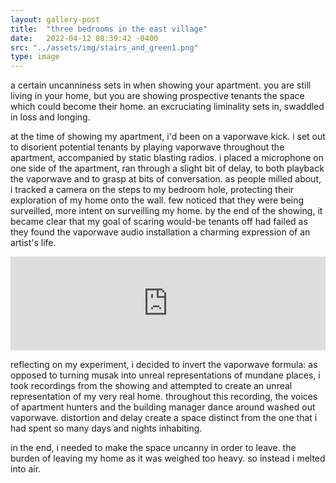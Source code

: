 ```yaml
---
layout: gallery-post
title:  "three bedrooms in the east village"
date:   2022-04-12 08:39:42 -0400
src: "../assets/img/stairs_and_green1.png"
type: image
---
```


a certain uncanniness sets in when showing your apartment. you are still living in your home, but you are showing prospective tenants the space which could become their home. an excruciating liminality sets in, swaddled in loss and longing. 

at the time of showing my apartment, i'd been on a vaporwave kick. i set out to disorient potential tenants by playing vaporwave throughout the apartment, accompanied by static blasting radios. i placed a microphone on one side of the apartment, ran through a slight bit of delay, to both playback the vaporwave and to grasp at bits of conversation. as people milled about, i tracked a camera on the steps to my bedroom hole, protecting their exploration of my home onto the wall. few noticed that they were being surveilled, more intent on surveilling my home. by the end of the showing, it became clear that my goal of scaring would-be tenants off had failed as they found the vaporwave audio installation a charming expression of an artist's life. 

<iframe width="100%" height="auto" src="https://www.youtube.com/embed/jYQ0h42N-q8" title="YouTube video player" frameborder="0" allow="accelerometer; autoplay; clipboard-write; encrypted-media; gyroscope; picture-in-picture" allowfullscreen></iframe>

reflecting on my experiment, i decided to invert the vaporwave formula: as opposed to turning musak into unreal representations of mundane places, i took recordings from the showing and attempted to create an unreal representation of my very real home. throughout this recording, the voices of apartment hunters and the building manager dance around washed out vaporwave. distortion and delay create a space distinct from the one that i had spent so many days and nights inhabiting. 

in the end, i needed to make the space uncanny in order to leave. the burden of leaving my home as it was weighed too heavy. so instead i melted into air.
